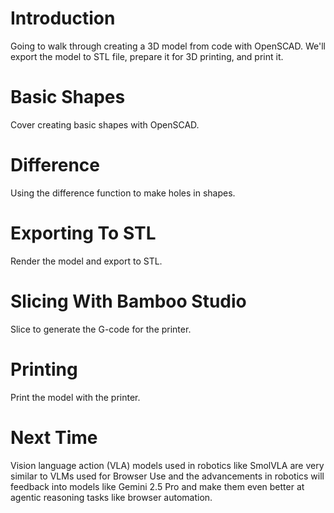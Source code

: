 # Introduction
Going to walk through creating a 3D model from code with OpenSCAD.
We'll export the model to STL file, prepare it for 3D printing, and print it.

# Basic Shapes
Cover creating basic shapes with OpenSCAD.

# Difference
Using the difference function to make holes in shapes.

# Exporting To STL
Render the model and export to STL.

# Slicing With Bamboo Studio
Slice to generate the G-code for the printer.   

# Printing 
Print the model with the printer.

# Next Time
Vision language action (VLA) models used in robotics like SmolVLA are very similar to VLMs used for Browser Use and the advancements in robotics will feedback into models like Gemini 2.5 Pro and make them even better at agentic reasoning tasks like browser automation.

